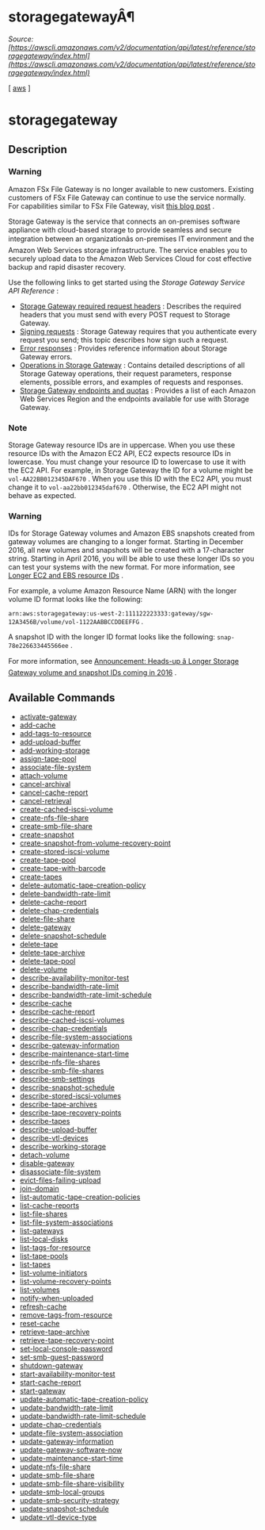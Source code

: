 # storagegatewayÂ¶

*Source: [https://awscli.amazonaws.com/v2/documentation/api/latest/reference/storagegateway/index.html](https://awscli.amazonaws.com/v2/documentation/api/latest/reference/storagegateway/index.html)*

[ [aws](https://awscli.amazonaws.com/v2/documentation/api/latest/reference/index.html#cli-aws) ]

# storagegateway

## Description

### Warning

Amazon FSx File Gateway is no longer available to new customers. Existing customers of FSx File Gateway can continue to use the service normally. For capabilities similar to FSx File Gateway, visit [this blog post](https://aws.amazon.com/blogs/storage/switch-your-file-share-access-from-amazon-fsx-file-gateway-to-amazon-fsx-for-windows-file-server/) .

Storage Gateway is the service that connects an on-premises software appliance with cloud-based storage to provide seamless and secure integration between an organizationâs on-premises IT environment and the Amazon Web Services storage infrastructure. The service enables you to securely upload data to the Amazon Web Services Cloud for cost effective backup and rapid disaster recovery.

Use the following links to get started using the *Storage Gateway Service API Reference* :

- [Storage Gateway required request headers](https://docs.aws.amazon.com/storagegateway/latest/userguide/AWSStorageGatewayAPI.html#AWSStorageGatewayHTTPRequestsHeaders) : Describes the required headers that you must send with every POST request to Storage Gateway.
- [Signing requests](https://docs.aws.amazon.com/storagegateway/latest/userguide/AWSStorageGatewayAPI.html#AWSStorageGatewaySigningRequests) : Storage Gateway requires that you authenticate every request you send; this topic describes how sign such a request.
- [Error responses](https://docs.aws.amazon.com/storagegateway/latest/userguide/AWSStorageGatewayAPI.html#APIErrorResponses) : Provides reference information about Storage Gateway errors.
- [Operations in Storage Gateway](https://docs.aws.amazon.com/storagegateway/latest/APIReference/API_Operations.html) : Contains detailed descriptions of all Storage Gateway operations, their request parameters, response elements, possible errors, and examples of requests and responses.
- [Storage Gateway endpoints and quotas](https://docs.aws.amazon.com/general/latest/gr/sg.html) : Provides a list of each Amazon Web Services Region and the endpoints available for use with Storage Gateway.

### Note

Storage Gateway resource IDs are in uppercase. When you use these resource IDs with the Amazon EC2 API, EC2 expects resource IDs in lowercase. You must change your resource ID to lowercase to use it with the EC2 API. For example, in Storage Gateway the ID for a volume might be `vol-AA22BB012345DAF670` . When you use this ID with the EC2 API, you must change it to `vol-aa22bb012345daf670` . Otherwise, the EC2 API might not behave as expected.

### Warning

IDs for Storage Gateway volumes and Amazon EBS snapshots created from gateway volumes are changing to a longer format. Starting in December 2016, all new volumes and snapshots will be created with a 17-character string. Starting in April 2016, you will be able to use these longer IDs so you can test your systems with the new format. For more information, see [Longer EC2 and EBS resource IDs](http://aws.amazon.com/ec2/faqs/#longer-ids) .

For example, a volume Amazon Resource Name (ARN) with the longer volume ID format looks like the following:

`arn:aws:storagegateway:us-west-2:111122223333:gateway/sgw-12A3456B/volume/vol-1122AABBCCDDEEFFG` .

A snapshot ID with the longer ID format looks like the following: `snap-78e226633445566ee` .

For more information, see [Announcement: Heads-up â Longer Storage Gateway volume and snapshot IDs coming in 2016](http://forums.aws.amazon.com/ann.jspa?annID=3557) .

## Available Commands

- [activate-gateway](https://awscli.amazonaws.com/v2/documentation/api/latest/reference/storagegateway/activate-gateway.html)
- [add-cache](https://awscli.amazonaws.com/v2/documentation/api/latest/reference/storagegateway/add-cache.html)
- [add-tags-to-resource](https://awscli.amazonaws.com/v2/documentation/api/latest/reference/storagegateway/add-tags-to-resource.html)
- [add-upload-buffer](https://awscli.amazonaws.com/v2/documentation/api/latest/reference/storagegateway/add-upload-buffer.html)
- [add-working-storage](https://awscli.amazonaws.com/v2/documentation/api/latest/reference/storagegateway/add-working-storage.html)
- [assign-tape-pool](https://awscli.amazonaws.com/v2/documentation/api/latest/reference/storagegateway/assign-tape-pool.html)
- [associate-file-system](https://awscli.amazonaws.com/v2/documentation/api/latest/reference/storagegateway/associate-file-system.html)
- [attach-volume](https://awscli.amazonaws.com/v2/documentation/api/latest/reference/storagegateway/attach-volume.html)
- [cancel-archival](https://awscli.amazonaws.com/v2/documentation/api/latest/reference/storagegateway/cancel-archival.html)
- [cancel-cache-report](https://awscli.amazonaws.com/v2/documentation/api/latest/reference/storagegateway/cancel-cache-report.html)
- [cancel-retrieval](https://awscli.amazonaws.com/v2/documentation/api/latest/reference/storagegateway/cancel-retrieval.html)
- [create-cached-iscsi-volume](https://awscli.amazonaws.com/v2/documentation/api/latest/reference/storagegateway/create-cached-iscsi-volume.html)
- [create-nfs-file-share](https://awscli.amazonaws.com/v2/documentation/api/latest/reference/storagegateway/create-nfs-file-share.html)
- [create-smb-file-share](https://awscli.amazonaws.com/v2/documentation/api/latest/reference/storagegateway/create-smb-file-share.html)
- [create-snapshot](https://awscli.amazonaws.com/v2/documentation/api/latest/reference/storagegateway/create-snapshot.html)
- [create-snapshot-from-volume-recovery-point](https://awscli.amazonaws.com/v2/documentation/api/latest/reference/storagegateway/create-snapshot-from-volume-recovery-point.html)
- [create-stored-iscsi-volume](https://awscli.amazonaws.com/v2/documentation/api/latest/reference/storagegateway/create-stored-iscsi-volume.html)
- [create-tape-pool](https://awscli.amazonaws.com/v2/documentation/api/latest/reference/storagegateway/create-tape-pool.html)
- [create-tape-with-barcode](https://awscli.amazonaws.com/v2/documentation/api/latest/reference/storagegateway/create-tape-with-barcode.html)
- [create-tapes](https://awscli.amazonaws.com/v2/documentation/api/latest/reference/storagegateway/create-tapes.html)
- [delete-automatic-tape-creation-policy](https://awscli.amazonaws.com/v2/documentation/api/latest/reference/storagegateway/delete-automatic-tape-creation-policy.html)
- [delete-bandwidth-rate-limit](https://awscli.amazonaws.com/v2/documentation/api/latest/reference/storagegateway/delete-bandwidth-rate-limit.html)
- [delete-cache-report](https://awscli.amazonaws.com/v2/documentation/api/latest/reference/storagegateway/delete-cache-report.html)
- [delete-chap-credentials](https://awscli.amazonaws.com/v2/documentation/api/latest/reference/storagegateway/delete-chap-credentials.html)
- [delete-file-share](https://awscli.amazonaws.com/v2/documentation/api/latest/reference/storagegateway/delete-file-share.html)
- [delete-gateway](https://awscli.amazonaws.com/v2/documentation/api/latest/reference/storagegateway/delete-gateway.html)
- [delete-snapshot-schedule](https://awscli.amazonaws.com/v2/documentation/api/latest/reference/storagegateway/delete-snapshot-schedule.html)
- [delete-tape](https://awscli.amazonaws.com/v2/documentation/api/latest/reference/storagegateway/delete-tape.html)
- [delete-tape-archive](https://awscli.amazonaws.com/v2/documentation/api/latest/reference/storagegateway/delete-tape-archive.html)
- [delete-tape-pool](https://awscli.amazonaws.com/v2/documentation/api/latest/reference/storagegateway/delete-tape-pool.html)
- [delete-volume](https://awscli.amazonaws.com/v2/documentation/api/latest/reference/storagegateway/delete-volume.html)
- [describe-availability-monitor-test](https://awscli.amazonaws.com/v2/documentation/api/latest/reference/storagegateway/describe-availability-monitor-test.html)
- [describe-bandwidth-rate-limit](https://awscli.amazonaws.com/v2/documentation/api/latest/reference/storagegateway/describe-bandwidth-rate-limit.html)
- [describe-bandwidth-rate-limit-schedule](https://awscli.amazonaws.com/v2/documentation/api/latest/reference/storagegateway/describe-bandwidth-rate-limit-schedule.html)
- [describe-cache](https://awscli.amazonaws.com/v2/documentation/api/latest/reference/storagegateway/describe-cache.html)
- [describe-cache-report](https://awscli.amazonaws.com/v2/documentation/api/latest/reference/storagegateway/describe-cache-report.html)
- [describe-cached-iscsi-volumes](https://awscli.amazonaws.com/v2/documentation/api/latest/reference/storagegateway/describe-cached-iscsi-volumes.html)
- [describe-chap-credentials](https://awscli.amazonaws.com/v2/documentation/api/latest/reference/storagegateway/describe-chap-credentials.html)
- [describe-file-system-associations](https://awscli.amazonaws.com/v2/documentation/api/latest/reference/storagegateway/describe-file-system-associations.html)
- [describe-gateway-information](https://awscli.amazonaws.com/v2/documentation/api/latest/reference/storagegateway/describe-gateway-information.html)
- [describe-maintenance-start-time](https://awscli.amazonaws.com/v2/documentation/api/latest/reference/storagegateway/describe-maintenance-start-time.html)
- [describe-nfs-file-shares](https://awscli.amazonaws.com/v2/documentation/api/latest/reference/storagegateway/describe-nfs-file-shares.html)
- [describe-smb-file-shares](https://awscli.amazonaws.com/v2/documentation/api/latest/reference/storagegateway/describe-smb-file-shares.html)
- [describe-smb-settings](https://awscli.amazonaws.com/v2/documentation/api/latest/reference/storagegateway/describe-smb-settings.html)
- [describe-snapshot-schedule](https://awscli.amazonaws.com/v2/documentation/api/latest/reference/storagegateway/describe-snapshot-schedule.html)
- [describe-stored-iscsi-volumes](https://awscli.amazonaws.com/v2/documentation/api/latest/reference/storagegateway/describe-stored-iscsi-volumes.html)
- [describe-tape-archives](https://awscli.amazonaws.com/v2/documentation/api/latest/reference/storagegateway/describe-tape-archives.html)
- [describe-tape-recovery-points](https://awscli.amazonaws.com/v2/documentation/api/latest/reference/storagegateway/describe-tape-recovery-points.html)
- [describe-tapes](https://awscli.amazonaws.com/v2/documentation/api/latest/reference/storagegateway/describe-tapes.html)
- [describe-upload-buffer](https://awscli.amazonaws.com/v2/documentation/api/latest/reference/storagegateway/describe-upload-buffer.html)
- [describe-vtl-devices](https://awscli.amazonaws.com/v2/documentation/api/latest/reference/storagegateway/describe-vtl-devices.html)
- [describe-working-storage](https://awscli.amazonaws.com/v2/documentation/api/latest/reference/storagegateway/describe-working-storage.html)
- [detach-volume](https://awscli.amazonaws.com/v2/documentation/api/latest/reference/storagegateway/detach-volume.html)
- [disable-gateway](https://awscli.amazonaws.com/v2/documentation/api/latest/reference/storagegateway/disable-gateway.html)
- [disassociate-file-system](https://awscli.amazonaws.com/v2/documentation/api/latest/reference/storagegateway/disassociate-file-system.html)
- [evict-files-failing-upload](https://awscli.amazonaws.com/v2/documentation/api/latest/reference/storagegateway/evict-files-failing-upload.html)
- [join-domain](https://awscli.amazonaws.com/v2/documentation/api/latest/reference/storagegateway/join-domain.html)
- [list-automatic-tape-creation-policies](https://awscli.amazonaws.com/v2/documentation/api/latest/reference/storagegateway/list-automatic-tape-creation-policies.html)
- [list-cache-reports](https://awscli.amazonaws.com/v2/documentation/api/latest/reference/storagegateway/list-cache-reports.html)
- [list-file-shares](https://awscli.amazonaws.com/v2/documentation/api/latest/reference/storagegateway/list-file-shares.html)
- [list-file-system-associations](https://awscli.amazonaws.com/v2/documentation/api/latest/reference/storagegateway/list-file-system-associations.html)
- [list-gateways](https://awscli.amazonaws.com/v2/documentation/api/latest/reference/storagegateway/list-gateways.html)
- [list-local-disks](https://awscli.amazonaws.com/v2/documentation/api/latest/reference/storagegateway/list-local-disks.html)
- [list-tags-for-resource](https://awscli.amazonaws.com/v2/documentation/api/latest/reference/storagegateway/list-tags-for-resource.html)
- [list-tape-pools](https://awscli.amazonaws.com/v2/documentation/api/latest/reference/storagegateway/list-tape-pools.html)
- [list-tapes](https://awscli.amazonaws.com/v2/documentation/api/latest/reference/storagegateway/list-tapes.html)
- [list-volume-initiators](https://awscli.amazonaws.com/v2/documentation/api/latest/reference/storagegateway/list-volume-initiators.html)
- [list-volume-recovery-points](https://awscli.amazonaws.com/v2/documentation/api/latest/reference/storagegateway/list-volume-recovery-points.html)
- [list-volumes](https://awscli.amazonaws.com/v2/documentation/api/latest/reference/storagegateway/list-volumes.html)
- [notify-when-uploaded](https://awscli.amazonaws.com/v2/documentation/api/latest/reference/storagegateway/notify-when-uploaded.html)
- [refresh-cache](https://awscli.amazonaws.com/v2/documentation/api/latest/reference/storagegateway/refresh-cache.html)
- [remove-tags-from-resource](https://awscli.amazonaws.com/v2/documentation/api/latest/reference/storagegateway/remove-tags-from-resource.html)
- [reset-cache](https://awscli.amazonaws.com/v2/documentation/api/latest/reference/storagegateway/reset-cache.html)
- [retrieve-tape-archive](https://awscli.amazonaws.com/v2/documentation/api/latest/reference/storagegateway/retrieve-tape-archive.html)
- [retrieve-tape-recovery-point](https://awscli.amazonaws.com/v2/documentation/api/latest/reference/storagegateway/retrieve-tape-recovery-point.html)
- [set-local-console-password](https://awscli.amazonaws.com/v2/documentation/api/latest/reference/storagegateway/set-local-console-password.html)
- [set-smb-guest-password](https://awscli.amazonaws.com/v2/documentation/api/latest/reference/storagegateway/set-smb-guest-password.html)
- [shutdown-gateway](https://awscli.amazonaws.com/v2/documentation/api/latest/reference/storagegateway/shutdown-gateway.html)
- [start-availability-monitor-test](https://awscli.amazonaws.com/v2/documentation/api/latest/reference/storagegateway/start-availability-monitor-test.html)
- [start-cache-report](https://awscli.amazonaws.com/v2/documentation/api/latest/reference/storagegateway/start-cache-report.html)
- [start-gateway](https://awscli.amazonaws.com/v2/documentation/api/latest/reference/storagegateway/start-gateway.html)
- [update-automatic-tape-creation-policy](https://awscli.amazonaws.com/v2/documentation/api/latest/reference/storagegateway/update-automatic-tape-creation-policy.html)
- [update-bandwidth-rate-limit](https://awscli.amazonaws.com/v2/documentation/api/latest/reference/storagegateway/update-bandwidth-rate-limit.html)
- [update-bandwidth-rate-limit-schedule](https://awscli.amazonaws.com/v2/documentation/api/latest/reference/storagegateway/update-bandwidth-rate-limit-schedule.html)
- [update-chap-credentials](https://awscli.amazonaws.com/v2/documentation/api/latest/reference/storagegateway/update-chap-credentials.html)
- [update-file-system-association](https://awscli.amazonaws.com/v2/documentation/api/latest/reference/storagegateway/update-file-system-association.html)
- [update-gateway-information](https://awscli.amazonaws.com/v2/documentation/api/latest/reference/storagegateway/update-gateway-information.html)
- [update-gateway-software-now](https://awscli.amazonaws.com/v2/documentation/api/latest/reference/storagegateway/update-gateway-software-now.html)
- [update-maintenance-start-time](https://awscli.amazonaws.com/v2/documentation/api/latest/reference/storagegateway/update-maintenance-start-time.html)
- [update-nfs-file-share](https://awscli.amazonaws.com/v2/documentation/api/latest/reference/storagegateway/update-nfs-file-share.html)
- [update-smb-file-share](https://awscli.amazonaws.com/v2/documentation/api/latest/reference/storagegateway/update-smb-file-share.html)
- [update-smb-file-share-visibility](https://awscli.amazonaws.com/v2/documentation/api/latest/reference/storagegateway/update-smb-file-share-visibility.html)
- [update-smb-local-groups](https://awscli.amazonaws.com/v2/documentation/api/latest/reference/storagegateway/update-smb-local-groups.html)
- [update-smb-security-strategy](https://awscli.amazonaws.com/v2/documentation/api/latest/reference/storagegateway/update-smb-security-strategy.html)
- [update-snapshot-schedule](https://awscli.amazonaws.com/v2/documentation/api/latest/reference/storagegateway/update-snapshot-schedule.html)
- [update-vtl-device-type](https://awscli.amazonaws.com/v2/documentation/api/latest/reference/storagegateway/update-vtl-device-type.html)